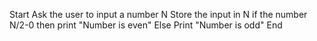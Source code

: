 Start
Ask the user to input a number N
Store the input in N
if the number N/2-0
then print "Number is even"
Else Print "Number is odd"
End
